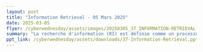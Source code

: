 ```yaml
---
layout: post
title: "Information Retrieval - 05 Mars 2025"
date: 2025-03-05
flyer: /cyberwednesday/assets/images/20250305_37_INFORMATION-RETRIEVAL.png
summary: "La recherche d'information (RI) est définie comme un processus complexe visant à identifier et récupérer des informations pertinentes dans de vastes volumes de données non structurées. La présentation explore les principes fondamentaux, les modèles de RI, les méthodes d'évaluation et les applications de la recherche sur le web et dans d'autres domaines, soulignant l'importance de maîtriser cette discipline face à l'explosion des données."
ppt_link: /cyberwednesday/assets/downloads/37-Information-Retrieval.pptx
---
```


